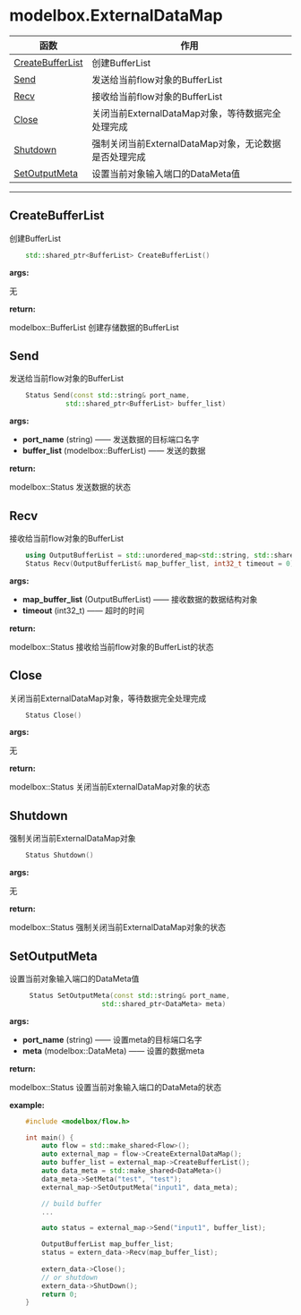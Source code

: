 # modelbox.ExternalDataMap

|函数|作用|
|-|-|
|[CreateBufferList](#CreateBufferList)|创建BufferList|
|[Send](#send)|发送给当前flow对象的BufferList|
|[Recv](#recv)|接收给当前flow对象的BufferList|
|[Close](#close)|关闭当前ExternalDataMap对象，等待数据完全处理完成|
|[Shutdown](#shutdown)|强制关闭当前ExternalDataMap对象，无论数据是否处理完成|
|[SetOutputMeta](#setoutputmeta)|设置当前对象输入端口的DataMeta值|
---

## CreateBufferList

创建BufferList

```c++
    std::shared_ptr<BufferList> CreateBufferList()
```

**args:**  

无

**return:**  

modelbox::BufferList  创建存储数据的BufferList

## Send

发送给当前flow对象的BufferList

```c++
    Status Send(const std::string& port_name,
              std::shared_ptr<BufferList> buffer_list)
```

**args:**  

* **port_name** (string) ——  发送数据的目标端口名字
* **buffer_list** (modelbox::BufferList) —— 发送的数据

**return:**  

modelbox::Status 发送数据的状态

## Recv

接收给当前flow对象的BufferList

```c++
    using OutputBufferList = std::unordered_map<std::string, std::shared_ptr<BufferList>>;
    Status Recv(OutputBufferList& map_buffer_list, int32_t timeout = 0)
```

**args:**  

* **map_buffer_list** (OutputBufferList) ——  接收数据的数据结构对象
* **timeout** (int32_t) —— 超时的时间

**return:**  

modelbox::Status 接收给当前flow对象的BufferList的状态

## Close

关闭当前ExternalDataMap对象，等待数据完全处理完成

```c++
    Status Close()
```

**args:**  

无

**return:**  

modelbox::Status 关闭当前ExternalDataMap对象的状态

## Shutdown

强制关闭当前ExternalDataMap对象

```c++
    Status Shutdown()
```

**args:**  

无

**return:**  

modelbox::Status 强制关闭当前ExternalDataMap对象的状态

## SetOutputMeta

设置当前对象输入端口的DataMeta值

```c++
     Status SetOutputMeta(const std::string& port_name,
                       std::shared_ptr<DataMeta> meta)
```

**args:**  

* **port_name** (string) ——  设置meta的目标端口名字
* **meta** (modelbox::DataMeta) —— 设置的数据meta

**return:**  

modelbox::Status 设置当前对象输入端口的DataMeta的状态

**example:**  

```c++
    #include <modelbox/flow.h>

    int main() {
        auto flow = std::make_shared<Flow>();
        auto external_map = flow->CreateExternalDataMap();
        auto buffer_list = external_map->CreateBufferList();
        auto data_meta = std::make_shared<DataMeta>()
        data_meta->SetMeta("test", "test");
        external_map->SetOutputMeta("input1", data_meta);

        // build buffer
        ...

        auto status = external_map->Send("input1", buffer_list);

        OutputBufferList map_buffer_list;
        status = extern_data->Recv(map_buffer_list);
        
        extern_data->Close();
        // or shutdown
        extern_data->ShutDown();
        return 0;
    }

```
